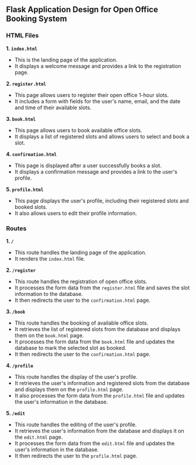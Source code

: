  ## Flask Application Design for Open Office Booking System

### HTML Files

**1. `index.html`**
- This is the landing page of the application.
- It displays a welcome message and provides a link to the registration page.

**2. `register.html`**
- This page allows users to register their open office 1-hour slots.
- It includes a form with fields for the user's name, email, and the date and time of their available slots.

**3. `book.html`**
- This page allows users to book available office slots.
- It displays a list of registered slots and allows users to select and book a slot.

**4. `confirmation.html`**
- This page is displayed after a user successfully books a slot.
- It displays a confirmation message and provides a link to the user's profile.

**5. `profile.html`**
- This page displays the user's profile, including their registered slots and booked slots.
- It also allows users to edit their profile information.

### Routes

**1. `/`**
- This route handles the landing page of the application.
- It renders the `index.html` file.

**2. `/register`**
- This route handles the registration of open office slots.
- It processes the form data from the `register.html` file and saves the slot information to the database.
- It then redirects the user to the `confirmation.html` page.

**3. `/book`**
- This route handles the booking of available office slots.
- It retrieves the list of registered slots from the database and displays them on the `book.html` page.
- It processes the form data from the `book.html` file and updates the database to mark the selected slot as booked.
- It then redirects the user to the `confirmation.html` page.

**4. `/profile`**
- This route handles the display of the user's profile.
- It retrieves the user's information and registered slots from the database and displays them on the `profile.html` page.
- It also processes the form data from the `profile.html` file and updates the user's information in the database.

**5. `/edit`**
- This route handles the editing of the user's profile.
- It retrieves the user's information from the database and displays it on the `edit.html` page.
- It processes the form data from the `edit.html` file and updates the user's information in the database.
- It then redirects the user to the `profile.html` page.